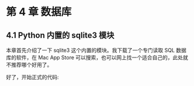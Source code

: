 # 第 4 章 数据库

## 4.1 Python 内置的 sqlite3 模块

本章首先介绍了一下 sqlite3 这个内置的模块。我下载了一个专门读取 SQL 数据库的软件，在 Mac App Store 可以搜索，也可以网上找一个适合自己的，此处就不推荐哪个好用了。

好了，开始正式的代码:

```python

```

